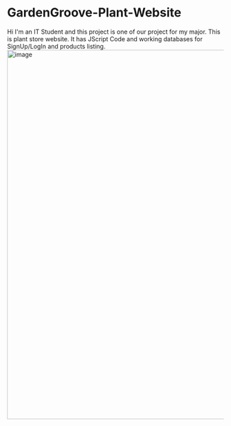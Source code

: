 # GardenGroove-Plant-Website

Hi I'm an IT Student and this project is one of our project for my major. This is plant store website.
It has JScript Code and working databases for SignUp/LogIn and products listing.
<img width="860" alt="image" src="https://github.com/jclaire-spec/GardenGroove-Plant-Website/assets/143699610/66dc0c5d-5629-46b6-aad7-a934814f3b08">
